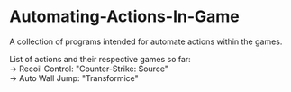 # Automating-Actions-In-Game
A collection of programs intended for automate actions within the games.

List of actions and their respective games so far:
<br/>-> Recoil Control: "Counter-Strike: Source"
<br/>-> Auto Wall Jump: "Transformice"
